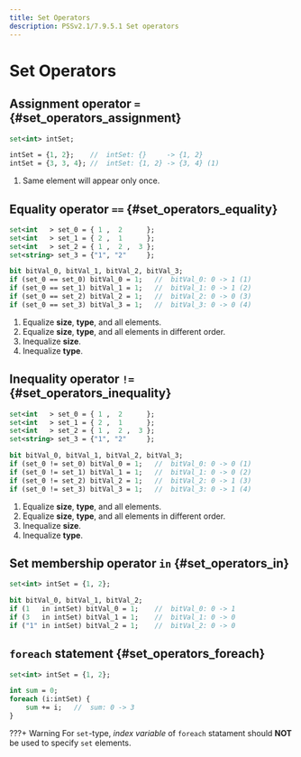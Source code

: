 ```yaml
---
title: Set Operators
description: PSSv2.1/7.9.5.1 Set operators
---
```


# Set Operators

## Assignment operator `=` {#set_operators_assignment}
```sv linenums="1"
set<int> intSet;

intSet = {1, 2};    //  intSet: {}     -> {1, 2}
intSet = {3, 3, 4}; //  intSet: {1, 2} -> {3, 4} (1)
```

1. Same element will appear only once.

## Equality operator `==` {#set_operators_equality}
```sv linenums="1"
set<int   > set_0 = { 1 ,  2      };
set<int   > set_1 = { 2 ,  1      };
set<int   > set_2 = { 1 ,  2 ,  3 };
set<string> set_3 = {"1", "2"     };

bit bitVal_0, bitVal_1, bitVal_2, bitVal_3;
if (set_0 == set_0) bitVal_0 = 1;   //  bitVal_0: 0 -> 1 (1)
if (set_0 == set_1) bitVal_1 = 1;   //  bitVal_1: 0 -> 1 (2)
if (set_0 == set_2) bitVal_2 = 1;   //  bitVal_2: 0 -> 0 (3)
if (set_0 == set_3) bitVal_3 = 1;   //  bitVal_3: 0 -> 0 (4)
```

1. Equalize **size**, **type**, and all elements.
2. Equalize **size**, **type**, and all elements in different order.
3. Inequalize **size**.
4. Inequalize **type**.

## Inequality operator `!=` {#set_operators_inequality}
```sv linenums="1"
set<int   > set_0 = { 1 ,  2      };
set<int   > set_1 = { 2 ,  1      };
set<int   > set_2 = { 1 ,  2 ,  3 };
set<string> set_3 = {"1", "2"     };

bit bitVal_0, bitVal_1, bitVal_2, bitVal_3;
if (set_0 != set_0) bitVal_0 = 1;   //  bitVal_0: 0 -> 0 (1)
if (set_0 != set_1) bitVal_1 = 1;   //  bitVal_1: 0 -> 0 (2)
if (set_0 != set_2) bitVal_2 = 1;   //  bitVal_2: 0 -> 1 (3)
if (set_0 != set_3) bitVal_3 = 1;   //  bitVal_3: 0 -> 1 (4)
```

1. Equalize **size**, **type**, and all elements.
2. Equalize **size**, **type**, and all elements in different order.
3. Inequalize **size**.
4. Inequalize **type**.

## Set membership operator `in` {#set_operators_in}
```sv linenums="1"
set<int> intSet = {1, 2};

bit bitVal_0, bitVal_1, bitVal_2;
if (1   in intSet) bitVal_0 = 1;    //  bitVal_0: 0 -> 1
if (3   in intSet) bitVal_1 = 1;    //  bitVal_1: 0 -> 0
if ("1" in intSet) bitVal_2 = 1;    //  bitVal_2: 0 -> 0
```

## `foreach` statement {#set_operators_foreach}
```sv linenums="1"
set<int> intSet = {1, 2};

int sum = 0;
foreach (i:intSet) {
    sum += i;   //  sum: 0 -> 3
}
```

???+ Warning
    For `set`-type, *index variable* of `foreach` statament should **NOT** be used to specify `set` elements.
